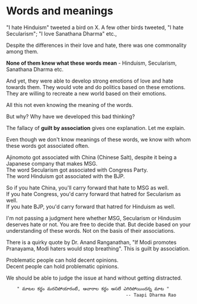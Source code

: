# Words and meanings

"I hate Hinduism" tweeted a bird on X. 
A few other birds tweeted, "I hate Secularism"; "I love Sanathana Dharma" etc.,

Despite the differences in their love and hate, there was one commonality among them.

**None of them knew what these words mean** - Hinduism, Secularism, Sanathana Dharma etc. 

And yet, they were able to develop strong emotions of love and hate towards them. They would vote and do politics based on these emotions. They are willing to recreate a new world based on their emotions.

All this not even knowing the meaning of the words.

But why? Why have we developed this bad thinking?

The fallacy of **guilt by association** gives one explanation. Let me explain.

Even though we don't know meanings of these words, we know with whom these words got associated often.

Ajinomoto got associated with China (Chinese Salt), despite it being a Japanese company that makes MSG.
<br>The word Secularism got associated with Congress Party.
<br>The word Hinduism got associated with the BJP.

So if you hate China, you'll carry forward that hate to MSG as well.<br> 
If you hate Congress, you'd carry forward that hatred for Secularism as well.<br>
If you hate BJP, you'd carry forward that hatred for Hinduism as well.

I'm not passing a judgment here whether MSG, Secularism or Hindusim deserves hate or not. You are free to decide that.
But decide based on your understanding of these words. Not on the basis of their associations.

There is a quirky quote by Dr. Anand Ranganathan, "If Modi promotes Pranayama, Modi haters would stop breathing". This is guilt by association.

Problematic people can hold decent opinions. <br>
Decent people can hold problematic opinions.

We should be able to judge the issue at hand without getting distracted.

        " మాటల కర్ధం మరచిపోయారంటే, ఆచారాల కర్ధం అసలే ఎగిరిపోయిందన్న మాట "
                                                 -- Taapi Dharma Rao